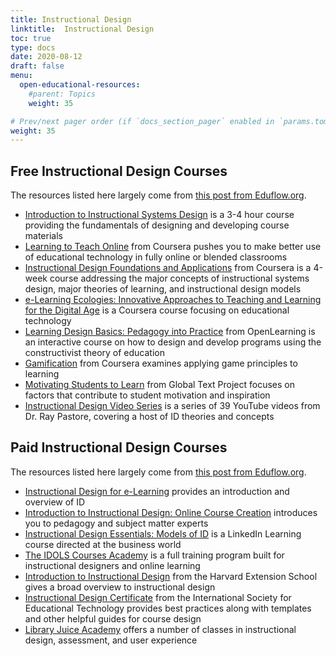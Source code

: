```yaml
---
title: Instructional Design
linktitle:  Instructional Design
toc: true
type: docs
date: 2020-08-12
draft: false
menu:
  open-educational-resources:
    #parent: Topics
    weight: 35

# Prev/next pager order (if `docs_section_pager` enabled in `params.toml`)
weight: 35
---
```


## Free Instructional Design Courses



The resources listed here largely come from [this post from Eduflow.org](https://www.eduflow.com/blog/the-ultimate-list-of-41-instructional-design-courses).

* [Introduction to Instructional Systems Design](https://alison.com/course/introduction-to-instructional-systems-design) is a 3-4 hour course providing the fundamentals of designing and developing course materials
* [Learning to Teach Online](https://www.coursera.org/learn/teach-online) from Coursera pushes you to make better use of educational technology in fully online or blended classrooms
* [Instructional Design Foundations and Applications](https://www.coursera.org/learn/instructional-design-foundations-applications) from Coursera is a 4-week course addressing the major concepts of instructional systems design, major theories of learning, and instructional design models
* [e-Learning Ecologies: Innovative Approaches to Teaching and Learning for the Digital Age](https://www.coursera.org/learn/elearning) is a Coursera course focusing on educational technology
* [Learning Design Basics: Pedagogy into Practice](https://www.openlearning.com/education/courses/instructional-design-effective-learning/) from OpenLearning is an interactive course on how to design and develop programs using the constructivist theory of education
* [Gamification](https://www.coursera.org/learn/gamification) from Coursera examines applying game principles to learning
* [Motivating Students to Learn](https://alison.com/course/motivating-students-to-learn-revised) from Global Text Project focuses on factors that contribute to student motivation and inspiration
* [Instructional Design Video Series](https://www.youtube.com/playlist?list=PLA_DBSakKGAM49X_ZhYngTC3PfRelt5Pz) is a series of 39 YouTube videos from Dr. Ray Pastore, covering a host of ID theories and concepts



## Paid Instructional Design Courses

The resources listed here largely come from [this post from Eduflow.org](https://www.eduflow.com/blog/the-ultimate-list-of-41-instructional-design-courses).

* [Instructional Design for e-Learning](https://www.udemy.com/course/instructional-design-for-elearning/) provides an introduction and overview of ID
* [Introduction to Instructional Design: Online Course Creation](https://www.udemy.com/course/introduction-to-instructional-design-and-creating-e-learning/) introduces you to pedagogy and subject matter experts
* [Instructional Design Essentials: Models of ID](https://www.linkedin.com/learning/instructional-design-essentials-models-of-id-2) is a LinkedIn Learning course directed at the business world
* [The IDOLS Courses Academy](https://www.idolcourses.com/academy) is a full training program built for instructional designers and online learning
* [Introduction to Instructional Design](https://online-learning.harvard.edu/course/introduction-instructional-design) from the Harvard Extension School gives a broad overview to instructional design
* [Instructional Design Certificate](https://www.isfet.org/courses/instructional-design-certificate) from the International Society for Educational Technology provides best practices along with templates and other helpful guides for course design
* [Library Juice Academy](https://libraryjuiceacademy.com/) offers a number of classes in instructional design, assessment, and user experience




